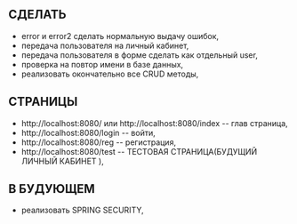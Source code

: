 СДЕЛАТЬ 
-------------------------------------------------------------------------------
- error и error2 сделать нормальную выдачу ошибок, 
- передача пользователя на личный кабинет, 
- передача пользователя в форме сделать как отдельный user, 
- проверка на повтор имени в базе данных, 
- реализовать окончательно все CRUD методы, 

СТРАНИЦЫ
---------------------------------------------------------------------------------
- http://localhost:8080/  или  http://localhost:8080/index -- глав страница, 
- http://localhost:8080/login -- войти, 
- http://localhost:8080/reg -- регистрация, 
- http://localhost:8080/test -- ТЕСТОВАЯ СТРАНИЦА(БУДУЩИЙ ЛИЧНЫЙ КАБИНЕТ ),

В БУДУЮЩЕМ
----------------------------------------------------------------------------------
- реализовать SPRING SECURITY, 